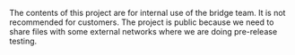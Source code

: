 The contents of this project are for internal use of the bridge team. It is not recommended for customers.
The project is public because we need to share files with some external networks where we are doing pre-release testing.
